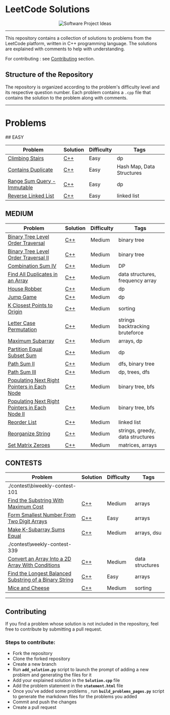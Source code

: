 # LeetCode Solutions

<div align="center">
  <img src="https://user-images.githubusercontent.com/65515933/228696522-e369c0b8-edf2-4c5e-99fc-e329ceac819a.png" alt="Software Project Ideas">
</div>

---

This repository contains a collection of solutions to problems from the LeetCode platform, written in C++ programming language. The solutions are explained with comments to help with understanding.

For contributing : see [Contributing](#Contributing) section.

## Structure of the Repository

The repository is organized according to the problem's difficulty level and its respective question number. Each problem contains a `.cpp` file that contains the solution to the problem along with comments.

---
# Problems
<!-- PROBLEMS START -->## EASY
| Problem | Solution | Difficulty | Tags |
| ------- | -------- | ---------- | ---- |
| [Climbing Stairs](./easy\climbing_stairs\climbing_stairs.md) | [C++](./easy\climbing_stairs\climbing_stairs.md) | Easy | dp |
| [Contains Duplicate](./easy\contains_duplicates\contains_duplicates.md) | [C++](./easy\contains_duplicates\contains_duplicates.md) | Easy | Hash Map, Data Structures |
| [Range Sum Query - Immutable](./easy\range_sum_query_-_immutable\range_sum_query_-_immutable.md) | [C++](./easy\range_sum_query_-_immutable\range_sum_query_-_immutable.md) | Easy | dp |
| [Reverse Linked List](./easy\reverse_linked_list\reverse_linked_list.md) | [C++](./easy\reverse_linked_list\reverse_linked_list.md) | Easy | linked list |

## MEDIUM
| Problem | Solution | Difficulty | Tags |
| ------- | -------- | ---------- | ---- |
| [Binary Tree Level Order Traversal](./medium\binary_tree_level_order_traversal\binary_tree_level_order_traversal.md) | [C++](./medium\binary_tree_level_order_traversal\binary_tree_level_order_traversal.md) | Medium | binary tree |
| [Binary Tree Level Order Traversal II](./medium\binary_tree_level_order_traversal_ii\binary_tree_level_order_traversal_ii.md) | [C++](./medium\binary_tree_level_order_traversal_ii\binary_tree_level_order_traversal_ii.md) | Medium | binary tree |
| [Combination Sum IV](./medium\combination-sum-iv.cpp\combination-sum-iv.cpp.md) | [C++](./medium\combination-sum-iv.cpp\combination-sum-iv.cpp.md) | Medium | DP |
| [Find All Duplicates in an Array](./medium\find_all_duplicates_in_an_array\find_all_duplicates_in_an_array.md) | [C++](./medium\find_all_duplicates_in_an_array\find_all_duplicates_in_an_array.md) | Medium | data structures, frequency array |
| [House Robber](./medium\house_robber\house_robber.md) | [C++](./medium\house_robber\house_robber.md) | Medium | dp |
| [Jump Game](./medium\jump_game\jump_game.md) | [C++](./medium\jump_game\jump_game.md) | Medium | dp |
| [K Closest Points to Origin](./medium\k_closest_points_to_origin\k_closest_points_to_origin.md) | [C++](./medium\k_closest_points_to_origin\k_closest_points_to_origin.md) | Medium | sorting |
| [Letter Case Permutation](./medium\letter_case_permutation\letter_case_permutation.md) | [C++](./medium\letter_case_permutation\letter_case_permutation.md) | Medium | strings backtracking bruteforce |
| [Maximum Subarray](./medium\maximum_subarray\maximum_subarray.md) | [C++](./medium\maximum_subarray\maximum_subarray.md) | Medium | arrays, dp |
| [Partition Equal Subset Sum](./medium\partition_equal_subset_sum\partition_equal_subset_sum.md) | [C++](./medium\partition_equal_subset_sum\partition_equal_subset_sum.md) | Medium | dp |
| [Path Sum II](./medium\path_sum_ii\path_sum_ii.md) | [C++](./medium\path_sum_ii\path_sum_ii.md) | Medium | dfs, binary tree |
| [Path Sum III](./medium\path_sum_iii\path_sum_iii.md) | [C++](./medium\path_sum_iii\path_sum_iii.md) | Medium | dp, trees, dfs |
| [Populating Next Right Pointers in Each Node](./medium\populating_next_right_pointers_in_each_node_i\populating_next_right_pointers_in_each_node_i.md) | [C++](./medium\populating_next_right_pointers_in_each_node_i\populating_next_right_pointers_in_each_node_i.md) | Medium | binary tree, bfs |
| [Populating Next Right Pointers in Each Node II](./medium\populating_next_right_pointers_in_each_node_ii\populating_next_right_pointers_in_each_node_ii.md) | [C++](./medium\populating_next_right_pointers_in_each_node_ii\populating_next_right_pointers_in_each_node_ii.md) | Medium | binary tree, bfs |
| [Reorder List](./medium\reorder_list\reorder_list.md) | [C++](./medium\reorder_list\reorder_list.md) | Medium | linked list |
| [Reorganize String](./medium\reorganize_string\reorganize_string.md) | [C++](./medium\reorganize_string\reorganize_string.md) | Medium | strings, greedy, data structures |
| [Set Matrix Zeroes](./medium\set_matrix_zeroes\set_matrix_zeroes.md) | [C++](./medium\set_matrix_zeroes\set_matrix_zeroes.md) | Medium | matrices, arrays |

## CONTESTS
| Problem | Solution | Difficulty | Tags |
| ------- | -------- | ---------- | ---- |
| ./contest\biweekly-contest-101 | | | |
| [Find the Substring With Maximum Cost](./contest\biweekly-contest-101\find_the_substring_with_maximum_cost\find_the_substring_with_maximum_cost.md) | [C++](./contest\biweekly-contest-101\find_the_substring_with_maximum_cost\find_the_substring_with_maximum_cost.md) | Medium | arrays |
| [Form Smallest Number From Two Digit Arrays](./contest\biweekly-contest-101\form_smallest_number_from_two_digit_arrays\form_smallest_number_from_two_digit_arrays.md) | [C++](./contest\biweekly-contest-101\form_smallest_number_from_two_digit_arrays\form_smallest_number_from_two_digit_arrays.md) | Easy | arrays |
| [Make K-Subarray Sums Equal](./contest\biweekly-contest-101\make_k-subarray_sums_equal\make_k-subarray_sums_equal.md) | [C++](./contest\biweekly-contest-101\make_k-subarray_sums_equal\make_k-subarray_sums_equal.md) | Medium | arrays, dsu |
| ./contest\weekly-contest-339 | | | |
| [Convert an Array Into a 2D Array With Conditions](./contest\weekly-contest-339\convert_an_array_into_a_2d_array_with_conditions\convert_an_array_into_a_2d_array_with_conditions.md) | [C++](./contest\weekly-contest-339\convert_an_array_into_a_2d_array_with_conditions\convert_an_array_into_a_2d_array_with_conditions.md) | Medium | data structures |
| [Find the Longest Balanced Substring of a Binary String](./contest\weekly-contest-339\find_the_longest_balanced_substring_of_a_binary_string\find_the_longest_balanced_substring_of_a_binary_string.md) | [C++](./contest\weekly-contest-339\find_the_longest_balanced_substring_of_a_binary_string\find_the_longest_balanced_substring_of_a_binary_string.md) | Easy | arrays |
| [Mice and Cheese](./contest\weekly-contest-339\mice_and_cheese\mice_and_cheese.md) | [C++](./contest\weekly-contest-339\mice_and_cheese\mice_and_cheese.md) | Medium | sorting |

<!-- PROBLEMS END -->

---

## Contributing <a name="Contributing"></a>

If you find a problem whose solution is not included in the repository, feel free to contribute by submitting a pull request.

### Steps to contribute:

- Fork the repository
- Clone the forked repository
- Create a new branch
- Run **`add_solution.py`** script to launch the prompt of adding a new problem and generating the files for it
- Add your explained solution in the **`Solution.cpp`** file
- Add the problem statement in the **`statement.html`** file
- Once you've added some problems , run **`build_problems_pages.py`** script to generate the markdown files for the problems you added
- Commit and push the changes
- Create a pull request




